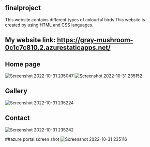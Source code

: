 ## finalproject
This website contains different types of colourful birds.This website is created by using HTML and CSS languages.

## My website link: https://gray-mushroom-0c1c7c810.2.azurestaticapps.net/

## Home page
![Screenshot 2022-10-31 235047](https://user-images.githubusercontent.com/108931081/199081677-dd396fa7-9ace-4235-9ce9-09f12110fe42.png)
![Screenshot 2022-10-31 235152](https://user-images.githubusercontent.com/108931081/199081903-b78d150e-bfc9-46ff-bd97-71fc8932acd0.png)

## Gallery
![Screenshot 2022-10-31 235224](https://user-images.githubusercontent.com/108931081/199082070-1532e716-c149-422d-9271-0ec39a59d996.png)

## Contact
![Screenshot 2022-10-31 235242](https://user-images.githubusercontent.com/108931081/199082136-8c1fc9be-283c-4c9a-a428-7a77eb09a941.png)

##azure portal screen shot
![Screenshot 2022-10-31 235116](https://user-images.githubusercontent.com/108931081/199082393-46275815-9001-4697-9541-4e40a80ec6c3.png)
